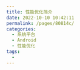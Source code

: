 ```yaml
---
title: 性能优化简介
date: 2022-10-10 10:42:11
permalink: /pages/80814c/
categories:
  - 系统平台
  - Android
  - 性能优化
tags:
  - 
---
```

